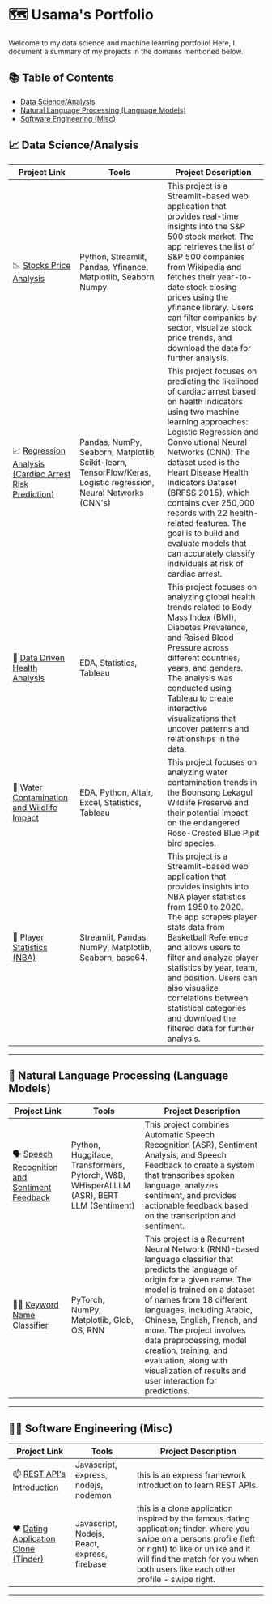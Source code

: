 # 🗺 Usama's Portfolio

Welcome to my data science and machine learning portfolio! Here, I document a summary of my projects in the domains mentioned below. 

## 📚 Table of Contents
- [Data Science/Analysis](#data-scienceanalysis)
- [Natural Language Processing (Language Models)](#natural-language-processing-language-models) 
- [Software Engineering (Misc)](#software-engineering-misc)

## 📈 Data Science/Analysis

| Project Link | Tools | Project Description | 
|---|---|---|
| 📉 [Stocks Price Analysis](https://github.com/Usama-Imtiaz-07/Storck-Price-Analysis) | Python, Streamlit, Pandas, Yfinance, Matplotlib, Seaborn, Numpy | This project is a Streamlit-based web application that provides real-time insights into the S&P 500 stock market. The app retrieves the list of S&P 500 companies from Wikipedia and fetches their year-to-date stock closing prices using the yfinance library. Users can filter companies by sector, visualize stock price trends, and download the data for further analysis. |
| 📈 [Regression Analysis (Cardiac Arrest Risk Prediction)](https://github.com/Usama-Imtiaz-07/Cardiac-Arrest-Prediction) | Pandas, NumPy, Seaborn, Matplotlib, Scikit-learn, TensorFlow/Keras, Logistic regression, Neural Networks (CNN's) | This project focuses on predicting the likelihood of cardiac arrest based on health indicators using two machine learning approaches: Logistic Regression and Convolutional Neural Networks (CNN). The dataset used is the Heart Disease Health Indicators Dataset (BRFSS 2015), which contains over 250,000 records with 22 health-related features. The goal is to build and evaluate models that can accurately classify individuals at risk of cardiac arrest. |
| 🏥 [Data Driven Health Analysis](https://github.com/Usama-Imtiaz-07/Data-Driven-Health-Analysis) | EDA, Statistics, Tableau | This project focuses on analyzing global health trends related to Body Mass Index (BMI), Diabetes Prevalence, and Raised Blood Pressure across different countries, years, and genders. The analysis was conducted using Tableau to create interactive visualizations that uncover patterns and relationships in the data. |
| 🦠 [Water Contamination and Wildlife Impact](https://github.com/Usama-Imtiaz-07/Visual-analytics-of-water-contamination-and-its-impact-on-wildlife) | EDA, Python, Altair, Excel, Statistics, Tableau | This project focuses on analyzing water contamination trends in the Boonsong Lekagul Wildlife Preserve and their potential impact on the endangered Rose-Crested Blue Pipit bird species. |
| 🏀 [Player Statistics (NBA)](https://github.com/Usama-Imtiaz-07/EDA_NBA_Player_Stats) | Streamlit, Pandas, NumPy, Matplotlib, Seaborn, base64. | This project is a Streamlit-based web application that provides insights into NBA player statistics from 1950 to 2020. The app scrapes player stats data from Basketball Reference and allows users to filter and analyze player statistics by year, team, and position. Users can also visualize correlations between statistical categories and download the filtered data for further analysis. |

***

## 🧠 Natural Language Processing (Language Models)

| Project Link | Tools | Project Description | 
|---|---|---|
| 🗣️ [Speech Recognition and Sentiment Feedback](https://github.com/Usama-Imtiaz-07/ASR-Sentiment-and-Speech-Feedback-System) | Python, Huggiface, Transformers, Pytorch, W&B, WHisperAI LLM (ASR), BERT LLM (Sentiment) | This project combines Automatic Speech Recognition (ASR), Sentiment Analysis, and Speech Feedback to create a system that transcribes spoken language, analyzes sentiment, and provides actionable feedback based on the transcription and sentiment. | 
| 🙋‍♂️ [Keyword Name Classifier](https://github.com/Usama-Imtiaz-07/Key-Word-Name-Classifier/blob/main/main.ipynb) | PyTorch, NumPy, Matplotlib, Glob, OS, RNN | This project is a Recurrent Neural Network (RNN)-based language classifier that predicts the language of origin for a given name. The model is trained on a dataset of names from 18 different languages, including Arabic, Chinese, English, French, and more. The project involves data preprocessing, model creation, training, and evaluation, along with visualization of results and user interaction for predictions. |  

***

## 🧑‍💻 Software Engineering (Misc)

| Project Link | Tools | Project Description |
|---|---|---|
| 📫 [REST API's Introduction](https://github.com/Usama-Imtiaz-07/REST-APIs-Express-Tutorial) | Javascript, express, nodejs, nodemon | this is an express framework introduction to learn REST APIs. |
| ❤️ [Dating Application Clone (Tinder)](https://github.com/Usama-Imtiaz-07/Tinder-App) | Javascript, Nodejs, React, express, firebase | this is a clone application inspired by the famous dating application; tinder. where you swipe on a persons profile (left or right) to like or unlike and it will find the match for you when both users like each other profile - swipe right.

***
